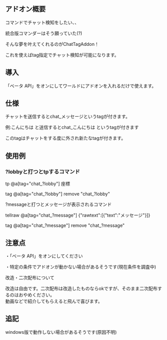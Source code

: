 ## アドオン概要
  
コマンドでチャット検知をしたい、、    
   
統合版コマンダーはそう願っていた(?)    
  
そんな夢を叶えてくれるのがChatTagAddon！  
  
これを使えばtag指定でチャット検知が可能になります。  
  
## 導入
  
「ベータ API」をオンにしてワールドにアドオンを入れるだけで使えます。  
  
## 仕様
  
チャットを送信するとchat_メッセージというtagが付きます。  
  
例:こんにちは と送信するとchat_こんにちは というtagが付きます  
  
このtagはチャットをする度に外され新たなtagが付きます。  
  
## 使用例
  
### ?lobbyと打つとtpするコマンド  

tp @a[tag="chat_?lobby"] 座標  

tag @a[tag="chat_?lobby"] remove "chat_?lobby"  
  
?messageと打つとメッセージが表示されるコマンド  
  
tellraw @a[tag="chat_?message"] {"rawtext":[{"text":"メッセージ"}]}  
  
tag @a[tag="chat_?message"] remove "chat_?message"  
  
## 注意点
  
・「ベータ API」をオンにしてください  
  
・特定の条件でアドオンが動かない場合があるそうです(現在条件を調査中)  
  
改造・二次配布について  
  
改造は自由です。二次配布は改造したものならokですが、そのまま二次配布するのはおやめください。  
動画などで紹介してもらえると飛んで喜びます。  

## 追記
  
windows版で動作しない場合があるそうです(原因不明)  
